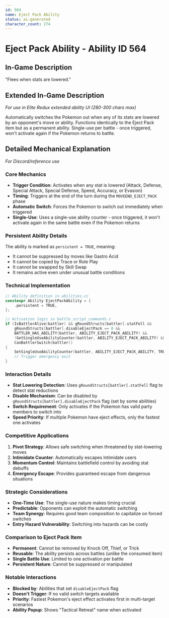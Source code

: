 ```yaml
---
id: 564
name: Eject Pack Ability
status: ai-generated
character_count: 274
---
```


# Eject Pack Ability - Ability ID 564

## In-Game Description
"Flees when stats are lowered."

## Extended In-Game Description
*For use in Elite Redux extended ability UI (280-300 chars max)*

Automatically switches the Pokemon out when any of its stats are lowered by an opponent's move or ability. Functions identically to the Eject Pack item but as a permanent ability. Single-use per battle - once triggered, won't activate again if the Pokemon returns to battle.

## Detailed Mechanical Explanation
*For Discord/reference use*

### Core Mechanics
- **Trigger Condition**: Activates when any stat is lowered (Attack, Defense, Special Attack, Special Defense, Speed, Accuracy, or Evasion)
- **Timing**: Triggers at the end of the turn during the `MOVEEND_EJECT_PACK` phase
- **Automatic Switch**: Forces the Pokemon to switch out immediately when triggered
- **Single-Use**: Uses a single-use ability counter - once triggered, it won't activate again in the same battle even if the Pokemon returns

### Persistent Ability Details
The ability is marked as `persistent = TRUE`, meaning:
- It cannot be suppressed by moves like Gastro Acid
- It cannot be copied by Trace or Role Play
- It cannot be swapped by Skill Swap
- It remains active even under unusual battle conditions

### Technical Implementation
```c
// Ability definition in abilities.cc
constexpr Ability EjectPackAbility = {
    .persistent = TRUE,
};

// Activation logic in battle_script_commands.c
if (IsBattlerAlive(battler) && gRoundStructs[battler].statFell && 
    gRoundStructs[battler].disableEjectPack == 0 &&
    BATTLER_HAS_ABILITY(battler, ABILITY_EJECT_PACK_ABILITY) && 
    !GetSingleUseAbilityCounter(battler, ABILITY_EJECT_PACK_ABILITY) &&
    CanBattlerSwitch(battler))
{
    SetSingleUseAbilityCounter(battler, ABILITY_EJECT_PACK_ABILITY, TRUE);
    // Trigger emergency exit
}
```

### Interaction Details
- **Stat Lowering Detection**: Uses `gRoundStructs[battler].statFell` flag to detect stat reductions
- **Disable Mechanism**: Can be disabled by `gRoundStructs[battler].disableEjectPack` flag (set by some abilities)
- **Switch Requirement**: Only activates if the Pokemon has valid party members to switch into
- **Speed Priority**: If multiple Pokemon have eject effects, only the fastest one activates

### Competitive Applications
1. **Pivot Strategy**: Allows safe switching when threatened by stat-lowering moves
2. **Intimidate Counter**: Automatically escapes Intimidate users
3. **Momentum Control**: Maintains battlefield control by avoiding stat debuffs
4. **Emergency Escape**: Provides guaranteed escape from dangerous situations

### Strategic Considerations
- **One-Time Use**: The single-use nature makes timing crucial
- **Predictable**: Opponents can exploit the automatic switching
- **Team Synergy**: Requires good team composition to capitalize on forced switches
- **Entry Hazard Vulnerability**: Switching into hazards can be costly

### Comparison to Eject Pack Item
- **Permanent**: Cannot be removed by Knock Off, Thief, or Trick
- **Reusable**: The ability persists across battles (unlike the consumed item)
- **Single Battle Use**: Limited to one activation per battle
- **Persistent Nature**: Cannot be suppressed or manipulated

### Notable Interactions
- **Blocked by**: Abilities that set `disableEjectPack` flag
- **Doesn't Trigger**: If no valid switch targets available
- **Priority**: Fastest Pokemon's eject effect activates first in multi-target scenarios
- **Ability Popup**: Shows "Tactical Retreat" name when activated